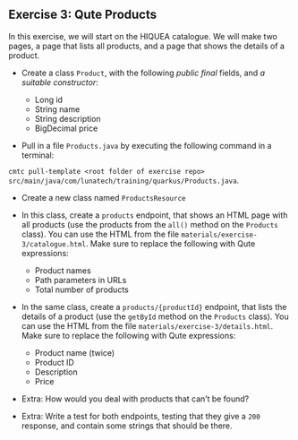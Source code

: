 ## Exercise 3: Qute Products

In this exercise, we will start on the HIQUEA catalogue. We will make two pages, a page that lists all products, and a page that shows the details of a product.

* Create a class `Product`, with the following *public final* fields, and *a suitable constructor*:
    - Long id
    - String name
    - String description
    - BigDecimal price

* Pull in a file `Products.java` by executing the following command in a terminal:

`cmtc pull-template <root folder of exercise repo> src/main/java/com/lunatech/training/quarkus/Products.java`.

* Create a new class named `ProductsResource`

* In this class, create a `products` endpoint, that shows an HTML page with all
  products (use the products from the `all()` method on the `Products` class).
  You can use the HTML from the file `materials/exercise-3/catalogue.html`.
  Make sure to replace the following with Qute expressions:
    - Product names
    - Path parameters in URLs
    - Total number of products

* In the same class, create a `products/{productId}` endpoint, that lists the
  details of a product (use the `getById` method on the `Products` class).
  You can use the HTML from the file `materials/exercise-3/details.html`.
  Make sure to replace the following with Qute expressions:
    - Product name (twice)
    - Product ID
    - Description
    - Price

* Extra: How would you deal with products that can’t be found?

* Extra: Write a test for both endpoints, testing that they give a `200` response, and contain some strings that should be there.

